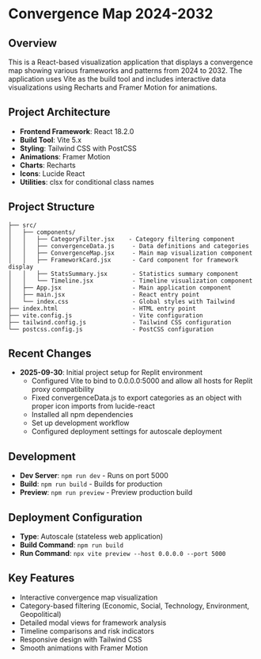 # Convergence Map 2024-2032

## Overview
This is a React-based visualization application that displays a convergence map showing various frameworks and patterns from 2024 to 2032. The application uses Vite as the build tool and includes interactive data visualizations using Recharts and Framer Motion for animations.

## Project Architecture
- **Frontend Framework**: React 18.2.0
- **Build Tool**: Vite 5.x
- **Styling**: Tailwind CSS with PostCSS
- **Animations**: Framer Motion
- **Charts**: Recharts
- **Icons**: Lucide React
- **Utilities**: clsx for conditional class names

## Project Structure
```
├── src/
│   ├── components/
│   │   ├── CategoryFilter.jsx    - Category filtering component
│   │   ├── convergenceData.js     - Data definitions and categories
│   │   ├── ConvergenceMap.jsx     - Main map visualization component
│   │   ├── FrameworkCard.jsx      - Card component for framework display
│   │   ├── StatsSummary.jsx       - Statistics summary component
│   │   └── Timeline.jsx           - Timeline visualization component
│   ├── App.jsx                    - Main application component
│   ├── main.jsx                   - React entry point
│   └── index.css                  - Global styles with Tailwind
├── index.html                     - HTML entry point
├── vite.config.js                 - Vite configuration
├── tailwind.config.js             - Tailwind CSS configuration
└── postcss.config.js              - PostCSS configuration
```

## Recent Changes
- **2025-09-30**: Initial project setup for Replit environment
  - Configured Vite to bind to 0.0.0.0:5000 and allow all hosts for Replit proxy compatibility
  - Fixed convergenceData.js to export categories as an object with proper icon imports from lucide-react
  - Installed all npm dependencies
  - Set up development workflow
  - Configured deployment settings for autoscale deployment

## Development
- **Dev Server**: `npm run dev` - Runs on port 5000
- **Build**: `npm run build` - Builds for production
- **Preview**: `npm run preview` - Preview production build

## Deployment Configuration
- **Type**: Autoscale (stateless web application)
- **Build Command**: `npm run build`
- **Run Command**: `npx vite preview --host 0.0.0.0 --port 5000`

## Key Features
- Interactive convergence map visualization
- Category-based filtering (Economic, Social, Technology, Environment, Geopolitical)
- Detailed modal views for framework analysis
- Timeline comparisons and risk indicators
- Responsive design with Tailwind CSS
- Smooth animations with Framer Motion
